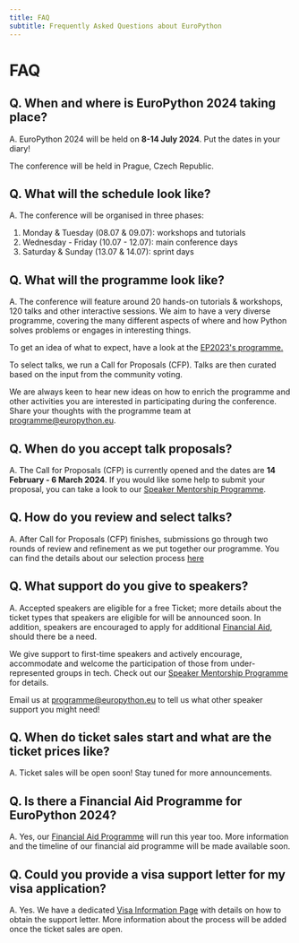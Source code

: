 ```yaml
---
title: FAQ
subtitle: Frequently Asked Questions about EuroPython
---
```


# FAQ

## **Q. When and where is EuroPython 2024 taking place?**

A. EuroPython 2024 will be held on **8-14 July 2024**. Put the dates in your diary!

The conference will be held in Prague, Czech Republic.

## **Q. What will the schedule look like?**

A. The conference will be organised in three phases:

1. Monday & Tuesday (08.07 & 09.07): workshops and tutorials
2. Wednesday - Friday (10.07 - 12.07): main conference days
3. Saturday & Sunday (13.07 & 14.07): sprint days

## **Q. What will the programme look like?**

A. The conference will feature around 20 hands-on tutorials & workshops, 120 talks and other interactive sessions. We aim to have a very diverse programme, covering the many different aspects of where and how Python solves problems or engages in interesting things.

To get an idea of what to expect, have a look at the [EP2023's programme.](https://ep2023.europython.eu/schedule/2023-07-17/)

To select talks, we run a Call for Proposals (CFP). Talks are then curated based on the input from the community voting.

We are always keen to hear new ideas on how to enrich the programme and other activities you are interested in participating during the conference. Share your thoughts with the programme team at [programme@europython.eu](mailto:programme@europython.eu).

## **Q. When do you accept talk proposals?**

A. The Call for Proposals (CFP) is currently opened and the dates are **14 February - 6 March 2024**. If you would like some help to submit your proposal, you can take a look to our [Speaker Mentorship Programme](/mentorship).

## **Q. How do you review and select talks?**

A. After Call for Proposals (CFP) finishes, submissions go through two rounds of review and refinement as we put together our programme. You can find the details about our selection process [here](/cfp#selection-process)

## **Q. What support do you give to speakers?**

A. Accepted speakers are eligible for a free Ticket; more details about the ticket types that speakers are eligible for will be announced soon. In addition, speakers are encouraged to apply for additional [Financial Aid](/finaid), should there be a need.

We give support to first-time speakers and actively encourage, accommodate and welcome the participation of those from under-represented groups in tech. Check out our [Speaker Mentorship Programme](/mentorship) for details.

Email us at [programme@europython.eu](mailto:programme@europython.eu) to tell us what other speaker support you might need!

## **Q. When do ticket sales start and what are the ticket prices like?**

A. Ticket sales will be open soon! Stay tuned for more announcements.

## **Q. Is there a Financial Aid Programme for EuroPython 2024?**

A. Yes, our [Financial Aid Programme](/finaid) will run this year too. More information and the timeline of our financial aid programme will be made available soon.

## **Q. Could you provide a visa support letter for my visa application?**
A. Yes. We have a dedicated [Visa Information Page](/visa) with details on how to obtain the support letter. More information about the process will be added once the ticket sales are open.
